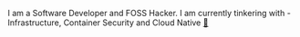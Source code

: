 I am a Software Developer and FOSS Hacker. I am currently tinkering with - Infrastructure, Container Security and Cloud Native [:link:](/about)